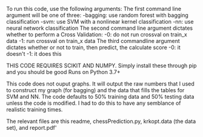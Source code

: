 To run this code, use the following arguments:
The first command line argument will be one of three:
    -bagging: use random forest with bagging classification
    -svm: use SVM with a nonlinear kernel classification
    -nn: use neural network classification
The second command line argument dictates whether to perform a Cross Validation:
    -0: do not run crossval on train_x data
    -1: run crossval on train_x data
The third commandline argument dictates whether or not to train, then predict, the calculate score
    -0: it doesn't
    -1: it does this

THIS CODE REQUIRES SCIKIT AND NUMPY. Simply install these through pip and you should be good
Runs on Python 3.7+

This code does not ouput graphs. It will output the raw numbers that I used to construct my graph (for bagging)
and the data that fills the tables for SVM and NN. The code defaults to 50% training data and 50% testing data
unless the code is modified. I had to do this to have any semblance of realistic training times.

The relevant files are this readme, chessPrediction.py, krkopt.data (the data set), and report.pdf'
